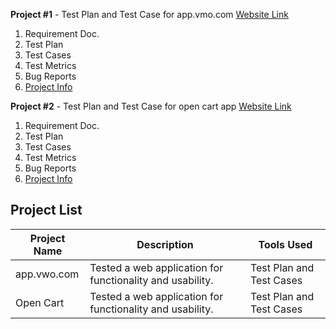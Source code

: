 **Project #1** - Test Plan and Test Case for app.vmo.com [Website Link](https://app.vwo.com/#/login)

1. Requirement Doc.
2. Test Plan
3. Test Cases
4. Test Metrics
5. Bug Reports
6. [Project Info](https://drive.google.com/drive/u/0/folders/1X3UyLjCe5FL9uLOqT5eNLTOnvO0lhzrE)


**Project #2** - Test Plan and Test Case for open cart app [Website Link](https://awesomeqa.com/ui/index.php?route=account/login)

1. Requirement Doc.
2. Test Plan
3. Test Cases
4. Test Metrics
5. Bug Reports
6. [Project Info](https://drive.google.com/drive/u/0/folders/1YSmp0mBxgwxJlNd9_HF6FtHY7tZ8Hn3w)



## Project List

| Project Name | Description  | Tools Used  |
| ------- | --- | --- |
| app.vwo.com | Tested a web application for functionality and usability. | Test Plan and Test Cases |
| Open Cart | Tested a web application for functionality and usability. | Test Plan and Test Cases |

